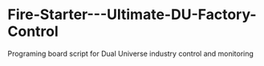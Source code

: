 # Fire-Starter---Ultimate-DU-Factory-Control
Programing board script for Dual Universe industry control and monitoring
